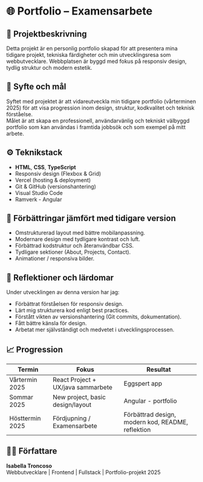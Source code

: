 # 🌐 Portfolio – Examensarbete

## 📝 Projektbeskrivning
Detta projekt är en personlig portfolio skapad för att presentera mina tidigare projekt, tekniska färdigheter och min utvecklingsresa som webbutvecklare. Webbplatsen är byggd med fokus på responsiv design, tydlig struktur och modern estetik.

## 🧠 Syfte och mål
Syftet med projektet är att vidareutveckla min tidigare portfolio (vårterminen 2025) för att visa progression inom design, struktur, kodkvalitet och teknisk förståelse.  
Målet är att skapa en professionell, användarvänlig och tekniskt välbyggd portfolio som kan användas i framtida jobbsök och som exempel på mitt arbete.

## ⚙️ Teknikstack
- **HTML**, **CSS**, **TypeScript**
- Responsiv design (Flexbox & Grid)
- Vercel (hosting & deployment)
- Git & GitHub (versionshantering)
- Visual Studio Code
- Ramverk - Angular

## 🚀 Förbättringar jämfört med tidigare version
- Omstrukturerad layout med bättre mobilanpassning.
- Modernare design med tydligare kontrast och luft.
- Förbättrad kodstruktur och återanvändbar CSS.
- Tydligare sektioner (About, Projects, Contact).
- Animationer / responsiva bilder.

## 💬 Reflektioner och lärdomar
Under utvecklingen av denna version har jag:
- Förbättrat förståelsen för responsiv design.
- Lärt mig strukturera kod enligt best practices.
- Förstått vikten av versionshantering (Git commits, dokumentation).
- Fått bättre känsla för design.
- Arbetat mer självständigt och medvetet i utvecklingsprocessen.


## 📈 Progression
| Termin | Fokus | Resultat |
|--------|--------|-----------|
| Vårtermin 2025  | React Project + UX/java sammarbete | Eggspert app
| Sommar    2025  | New project, basic design/layout | Angular - portfolio
| Hösttermin 2025 | Fördjupning / Examensarbete | Förbättrad design, modern kod, README, reflektion|

## 👩‍💻 Författare
**Isabella Troncoso**  
Webbutvecklare | Frontend | Fullstack | Portfolio-projekt 2025
